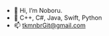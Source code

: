 - 👋 Hi, I’m Noboru.
- 🌱 C++, C#, Java, Swift, Python
- 📫 tkmnbrGit@gmail.com
<!---
tkmnbr/tkmnbr is a ✨ special ✨ repository because its `README.md` (this file) appears on your GitHub profile.
You can click the Preview link to take a look at your changes.
--->
